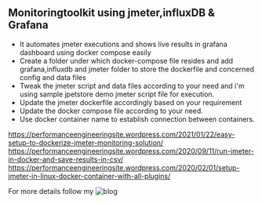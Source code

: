 ## Monitoringtoolkit using jmeter,influxDB & Grafana
* It automates jmeter executions and shows live results in grafana dashboard using docker compose easily
* Create a folder under which docker-compose file resides and add grafana,influxdb and jmeter folder to store the dockerfile and concerned config and data files
* Tweak the jmeter script and data files according to your need and i'm using sample jpetstore demo jmeter script file for execution.
* Update the jmeter dockerfile accordingly based on your requirement 
* Update the docker compose file according to your need.
* Use docker container name to establish connection between containers.

https://performanceengineeringsite.wordpress.com/2021/01/22/easy-setup-to-dockerize-jmeter-monitoring-solution/
https://performanceengineeringsite.wordpress.com/2020/09/11/run-jmeter-in-docker-and-save-results-in-csv/
https://performanceengineeringsite.wordpress.com/2020/02/01/setup-jmeter-in-linux-docker-container-with-all-plugins/

For more details follow my ![blog](https://performanceengineeringsite.wordpress.com/2021/01/22/easy-setup-to-dockerize-jmeter-monitoring-solution/) 

